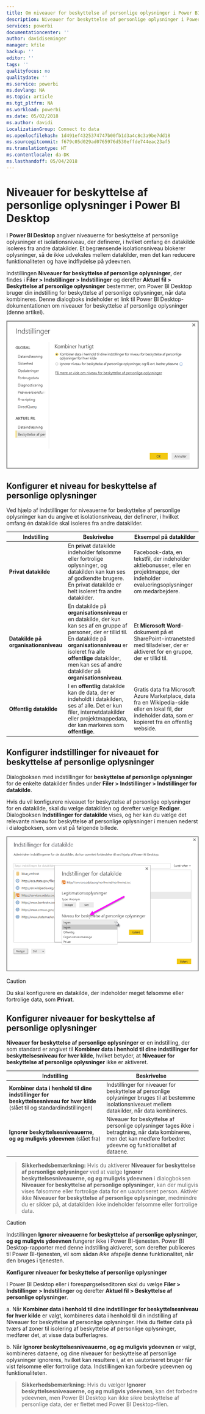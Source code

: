 ```yaml
---
title: Om niveauer for beskyttelse af personlige oplysninger i Power BI Desktop
description: Niveauer for beskyttelse af personlige oplysninger i Power BI Desktop
services: powerbi
documentationcenter: ''
author: davidiseminger
manager: kfile
backup: ''
editor: ''
tags: ''
qualityfocus: no
qualitydate: ''
ms.service: powerbi
ms.devlang: NA
ms.topic: article
ms.tgt_pltfrm: NA
ms.workload: powerbi
ms.date: 05/02/2018
ms.author: davidi
LocalizationGroup: Connect to data
ms.openlocfilehash: 1d491ef4325374747b00fb1d3a4c8c3a9be7dd18
ms.sourcegitcommit: f679c05d029ad0765976d530effde744eac23af5
ms.translationtype: HT
ms.contentlocale: da-DK
ms.lasthandoff: 05/04/2018
---
```

# <a name="power-bi-desktop-privacy-levels"></a>Niveauer for beskyttelse af personlige oplysninger i Power BI Desktop
I **Power BI Desktop** angiver niveauerne for beskyttelse af personlige oplysninger et isolationsniveau, der definerer, i hvilket omfang én datakilde isoleres fra andre datakilder. Et begrænsende isolationsniveau blokerer oplysninger, så de ikke udveksles mellem datakilder, men det kan reducere funktionaliteten og have indflydelse på ydeevnen.

Indstillingen **Niveauer for beskyttelse af personlige oplysninger**, der findes i **Filer > Indstillinger > Indstillinger** og derefter **Aktuel fil > Beskyttelse af personlige oplysninger** bestemmer, om Power BI Desktop bruger din indstilling for beskyttelse af personlige oplysninger, når data kombineres. Denne dialogboks indeholder et link til Power BI Desktop-dokumentationen om niveauer for beskyttelse af personlige oplysninger (denne artikel).

![](media/desktop-privacy-levels/desktop_privacylevels1.png)

## <a name="configure-a-privacy-level"></a>Konfigurer et niveau for beskyttelse af personlige oplysninger
Ved hjælp af indstillinger for niveauerne for beskyttelse af personlige oplysninger kan du angive et isolationsniveau, der definerer, i hvilket omfang én datakilde skal isoleres fra andre datakilder.

| Indstilling | Beskrivelse | Eksempel på datakilder |
| --- | --- | --- |
| **Privat datakilde** |En **privat** datakilde indeholder følsomme eller fortrolige oplysninger, og datakilden kan kun ses af godkendte brugere. En privat datakilde er helt isoleret fra andre datakilder. |Facebook-data, en tekstfil, der indeholder aktiebonusser, eller en projektmappe, der indeholder evalueringsoplysninger om medarbejdere. |
| **Datakilde på organisationsniveau** |En datakilde på **organisationsniveau** er en datakilde, der kun kan ses af en gruppe af personer, der er tillid til. En datakilde på **organisationsniveau** er isoleret fra alle **offentlige** datakilder, men kan ses af andre datakilder på **organisationsniveau**. |Et **Microsoft Word**-dokument på et SharePoint-intranetsted med tilladelser, der er aktiveret for en gruppe, der er tillid til. |
| **Offentlig datakilde** |I en **offentlig** datakilde kan de data, der er indeholdt i datakilden, ses af alle. Det er kun filer, internetdatakilder eller projektmappedata, der kan markeres som **offentlige**. |Gratis data fra Microsoft Azure Marketplace, data fra en Wikipedia-side eller en lokal fil, der indeholder data, som er kopieret fra en offentlig webside. |

## <a name="configure-privacy-level-settings"></a>Konfigurer indstillinger for niveauet for beskyttelse af personlige oplysninger
Dialogboksen med indstillinger for **beskyttelse af personlige oplysninger** for de enkelte datakilder findes under **Filer > Indstillinger > Indstillinger for datakilde**.

Hvis du vil konfigurere niveauet for beskyttelse af personlige oplysninger for en datakilde, skal du vælge datakilden og derefter vælge **Rediger**. Dialogboksen **Indstillinger for datakilde** vises, og her kan du vælge det relevante niveau for beskyttelse af personlige oplysninger i menuen nederst i dialogboksen, som vist på følgende billede.

![](media/desktop-privacy-levels/desktop_privacylevels2.png)

> [!CAUTION]
> Du skal konfigurere en datakilde, der indeholder meget følsomme eller fortrolige data, som **Privat**.
> 

## <a name="configure-privacy-levels"></a>Konfigurer niveauer for beskyttelse af personlige oplysninger
**Niveauer for beskyttelse af personlige oplysninger** er en indstilling, der som standard er angivet til **Kombiner data i henhold til dine indstillinger for beskyttelsesniveau for hver kilde**, hvilket betyder, at **Niveauer for beskyttelse af personlige oplysninger** ikke er aktiveret.

| Indstilling | Beskrivelse |
| --- | --- |
| **Kombiner data i henhold til dine indstillinger for beskyttelsesniveau for hver kilde** (slået til og standardindstillingen) |Indstillinger for niveauer for beskyttelse af personlige oplysninger bruges til at bestemme isolationsniveauet mellem datakilder, når data kombineres. |
| **Ignorer beskyttelsesniveauerne, og øg muligvis ydeevnen** (slået fra) |Niveauer for beskyttelse af personlige oplysninger tages ikke i betragtning, når data kombineres, men det kan medføre forbedret ydeevne og funktionalitet af dataene. |

> **Sikkerhedsbemærkning:** Hvis du aktiverer **Niveauer for beskyttelse af personlige oplysninger** ved at vælge **Ignorer beskyttelsesniveauerne, og øg muligvis ydeevnen** i dialogboksen **Niveauer for beskyttelse af personlige oplysninger**, kan der muligvis vises følsomme eller fortrolige data for en uautoriseret person. Aktivér ikke **Niveauer for beskyttelse af personlige oplysninger**, medmindre du er sikker på, at datakilden ikke indeholder følsomme eller fortrolige data.
> 
> 

> [!CAUTION]
> Indstillingen **Ignorer niveauerne for beskyttelse af personlige oplysninger, og øg muligvis ydeevnen** fungerer ikke i Power BI-tjenesten. Power BI Desktop-rapporter med denne indstilling aktiveret, som derefter publiceres til Power BI-tjenesten, vil som sådan *ikke* afspejle denne funktionalitet, når den bruges i tjenesten.
> 

**Konfigurer niveauer for beskyttelse af personlige oplysninger**

I Power BI Desktop eller i forespørgselseditoren skal du vælge **Filer > Indstillinger > Indstillinger** og derefter **Aktuel fil > Beskyttelse af personlige oplysninger**.

a. Når **Kombiner data i henhold til dine indstillinger for beskyttelsesniveau for hver kilde** er valgt, kombineres data i henhold til din indstilling af Niveauer for beskyttelse af personlige oplysninger. Hvis du fletter data på tværs af zoner til isolering af beskyttelse af personlige oplysninger, medfører det, at visse data bufferlagres.

b. Når **Ignorer beskyttelsesniveauerne, og øg muligvis ydeevnen** er valgt, kombineres dataene, og dine niveauer for beskyttelse af personlige oplysninger ignoreres, hvilket kan resultere i, at en uautoriseret bruger får vist følsomme eller fortrolige data. Indstillingen kan forbedre ydeevnen og funktionaliteten.

> **Sikkerhedsbemærkning:** Hvis du vælger **Ignorer beskyttelsesniveauerne, og øg muligvis ydeevnen**, kan det forbedre ydeevnen, men Power BI Desktop kan ikke sikre beskyttelse af personlige data, der er flettet med Power BI Desktop-filen.
> 
> 

